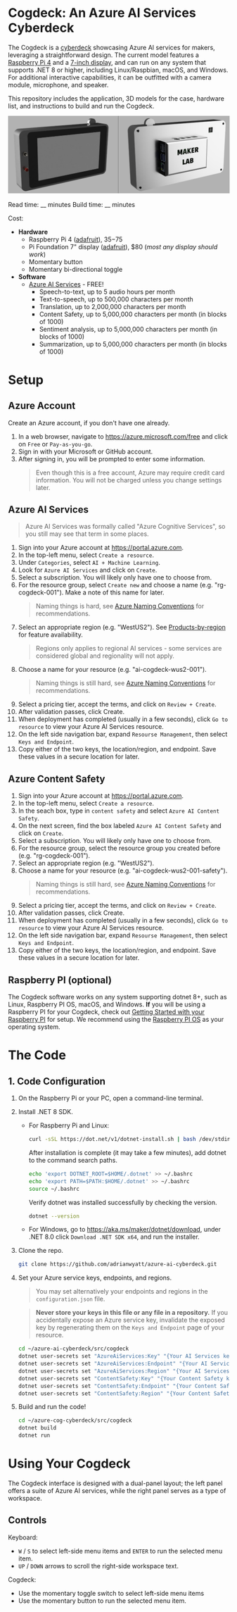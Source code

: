 # Cogdeck: An Azure AI Services Cyberdeck
The Cogdeck is a [cyberdeck](https://hackaday.com/2022/10/13/2022-cyberdeck-contest-picking-the-best-of-the-best/) showcasing Azure AI services for makers, 
leveraging a straightforward design. The current model features a [Raspberry Pi 4](https://www.raspberrypi.com/products/raspberry-pi-4-model-b/) and a 
[7-inch display](https://www.raspberrypi.com/products/raspberry-pi-touch-display/), and can run on any system that supports .NET 8 or higher, including 
Linux/Raspbian, macOS, and Windows. For additional interactive capabilities, it can be outfitted with a camera module, microphone, and speaker.

This repository includes the application, 3D models for the case, hardware list, and instructions to build and run the Cogdeck.

![Cogdeck](./cogdeck.png)

Read time: __ minutes
Build time: __ minutes

Cost:
- **Hardware**
  - Raspberry Pi 4 ([adafruit](https://www.adafruit.com/product/4295)), $35-$75
  - Pi Foundation 7" display  ([adafruit](https://www.adafruit.com/product/2718])), $80 (*most any display should work*)
  - Momentary button
  - Momentary bi-directional toggle
- **Software**
  - [Azure AI Services](https://azure.microsoft.com/en-us/products/ai-services/) - FREE!
	- Speech-to-text, up to 5 audio hours per month
	- Text-to-speech, up to 500,000 characters per month
	- Translation, up to 2,000,000 characters per month
	- Content Safety, up to 5,000,000 characters per month (in blocks of 1000)
	- Sentiment analysis, up to 5,000,000 characters per month (in blocks of 1000)
	- Summarization, up to 5,000,000 characters per month (in blocks of 1000)
	
# Setup
## Azure Account
Create an Azure account, if you don't have one already.
1. In a web browser, navigate to https://azure.microsoft.com/free and click on `Free` or `Pay-as-you-go`.
1. Sign in with your Microsoft or GitHub account.
1. After signing in, you will be prompted to enter some information.
   > Even though this is a free account, Azure may require credit card information. You will not be charged unless you change settings later.

## Azure AI Services
> Azure AI Services was formally called "Azure Cognitive Services", so you still may see that term in some places.

1. Sign into your Azure account at https://portal.azure.com.
1. In the top-left menu, select `Create a resource`.
1. Under `Categories`, select `AI + Machine Learning`.
1. Look for `Azure AI Services` and click on `Create`.
1. Select a subscription. You will likely only have one to choose from.
1. For the resource group, select `Create new` and choose a name (e.g. "rg-cogdeck-001"). Make a note of this name for later.
   > Naming things is hard, see [Azure Naming Conventions](https://learn.microsoft.com/en-us/azure/cloud-adoption-framework/ready/azure-best-practices/resource-naming) for recommendations.
1. Select an appropriate region (e.g. "WestUS2"). See [Products-by-region](https://azure.microsoft.com/en-us/explore/global-infrastructure/products-by-region/?products=cognitive-services) for feature availability.
   > Regions only applies to regional AI services - some services are considered global and regionality will not apply.
1. Choose a name for your resource (e.g. "ai-cogdeck-wus2-001").
   > Naming things is still hard, see [Azure Naming Conventions](https://learn.microsoft.com/en-us/azure/cloud-adoption-framework/ready/azure-best-practices/resource-naming) for recommendations.
1. Select a pricing tier, accept the terms, and click on `Review + Create`.
1. After validation passes, click Create.
1. When deployment has completed (usually in a few seconds), click `Go to resource` to view your Azure AI Services resource.
1. On the left side navigation bar, expand `Resourse Management`, then select `Keys and Endpoint`.
1. Copy either of the two keys, the location/region, and endpoint. Save these values in a secure location for later.

## Azure Content Safety
1. Sign into your Azure account at https://portal.azure.com.
1. In the top-left menu, select `Create a resource`.
1. In the seach box, type in `content safety` and select `Azure AI Content Safety`.
1. On the next screen, find the box labeled `Azure AI Content Safety` and click on `Create`.
1. Select a subscription. You will likely only have one to choose from.
1. For the resource group, select the resource group you created before (e.g. "rg-cogdeck-001").
1. Select an appropriate region (e.g. "WestUS2").
1. Choose a name for your resource (e.g. "ai-cogdeck-wus2-001-safety").
   > Naming things is still hard, see [Azure Naming Conventions](https://learn.microsoft.com/en-us/azure/cloud-adoption-framework/ready/azure-best-practices/resource-naming) for recommendations.
1. Select a pricing tier, accept the terms, and click on `Review + Create`.
1. After validation passes, click Create.
1. When deployment has completed (usually in a few seconds), click `Go to resource` to view your Azure AI Services resource.
1. On the left side navigation bar, expand `Resourse Management`, then select `Keys and Endpoint`.
1. Copy either of the two keys, the location/region, and endpoint. Save these values in a secure location for later.

## Raspberry PI (optional)
The Cogdeck software works on any system supporting dotnet 8+, such as Linux, Raspberry PI OS, macOS, and Windows.
**If** you will be using a Raspberry PI for your Cogdeck, check out [Getting Started with your Raspberry PI](https://www.raspberrypi.com/documentation/computers/getting-started.html) for setup.
We recommend using the [Raspberry PI OS](https://www.raspberrypi.com/software/) as your operating system.

# The Code
## 1. Code Configuration
1. On the Raspberry Pi or your PC, open a command-line terminal.
1. Install .NET 8 SDK.
   - For Raspberry Pi and Linux:
     ```bash
     curl -sSL https://dot.net/v1/dotnet-install.sh | bash /dev/stdin --channel 8.0
     ``` 
     After installation is complete (it may take a few minutes), add dotnet to the command search paths.
     ```bash
     echo 'export DOTNET_ROOT=$HOME/.dotnet' >> ~/.bashrc
     echo 'export PATH=$PATH:$HOME/.dotnet' >> ~/.bashrc
     source ~/.bashrc
     ```
     Verify dotnet was installed successfully by checking the version.
     ```bash
     dotnet --version
     ```
   - For Windows, go to https://aka.ms/maker/dotnet/download, under .NET 8.0 click `Download .NET SDK x64`, and run the installer.
1. Clone the repo.
   ```bash
   git clone https://github.com/adrianwyatt/azure-ai-cyberdeck.git
   ```
1. Set your Azure service keys, endpoints, and regions.
   > You may set alternatively your endpoints and regions in the `configuration.json` file. 
   
   > **Never store your keys in this file or any file in a repository.** If you accidentally expose an Azure service key, invalidate the exposed key by regenerating them on the `Keys and Endpoint` page of your resource.
   ```bash
   cd ~/azure-ai-cyberdeck/src/cogdeck
   dotnet user-secrets set "AzureAiServices:Key" "{Your AI Services key}"
   dotnet user-secrets set "AzureAiServices:Endpoint" "{Your AI Services endpoint}"
   dotnet user-secrets set "AzureAiServices:Region" "{Your AI Services region}"
   dotnet user-secrets set "ContentSafety:Key" "{Your Content Safety key}"
   dotnet user-secrets set "ContentSafety:Endpoint" "{Your Content Safety endpoint}"
   dotnet user-secrets set "ContentSafety:Region" "{Your Content Safety region}"
   ```
1. Build and run the code!
   ```bash
   cd ~/azure-cog-cyberdeck/src/cogdeck
   dotnet build
   dotnet run
   ```

# Using Your Cogdeck
The Cogdeck interface is designed with a dual-panel layout; the left panel offers a suite of Azure AI services, while the right panel serves as a type of workspace.

## Controls
Keyboard: 
- `W` / `S` to select left-side menu items and `ENTER` to run the selected menu item.
- `UP` / `DOWN` arrows to scroll the right-side workspace text.

Cogdeck:
- Use the momentary toggle switch to select left-side menu items
- Use the momentary button to run the selected menu item.

